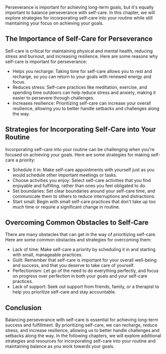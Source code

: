
Perseverance is important for achieving long-term goals, but it's equally important to balance perseverance with self-care. In this chapter, we will explore strategies for incorporating self-care into your routine while still maintaining your focus on achieving your goals.

The Importance of Self-Care for Perseverance
--------------------------------------------

Self-care is critical for maintaining physical and mental health, reducing stress and burnout, and increasing resilience. Here are some reasons why self-care is important for perseverance:

* Helps you recharge: Taking time for self-care allows you to rest and recharge, so you can return to your goals with renewed energy and focus.
* Reduces stress: Self-care practices like meditation, exercise, and spending time outdoors can help reduce stress and anxiety, making it easier to persevere through challenges.
* Increases resilience: Prioritizing self-care can increase your overall resilience, allowing you to better handle setbacks and challenges along the way.

Strategies for Incorporating Self-Care into Your Routine
--------------------------------------------------------

Incorporating self-care into your routine can be challenging when you're focused on achieving your goals. Here are some strategies for making self-care a priority:

* Schedule it in: Make self-care appointments with yourself just as you would schedule other important meetings or tasks.
* Choose activities you enjoy: Select self-care activities that you find enjoyable and fulfilling, rather than ones you feel obligated to do.
* Set boundaries: Set clear boundaries around your self-care time, and communicate them to others to reduce interruptions and distractions.
* Start small: Begin with small self-care practices that don't take up too much time or require a significant change in routine.

Overcoming Common Obstacles to Self-Care
----------------------------------------

There are many obstacles that can get in the way of prioritizing self-care. Here are some common obstacles and strategies for overcoming them:

* Lack of time: Make self-care a priority by scheduling it in and starting with small, manageable practices.
* Guilt: Remember that self-care is important for your overall well-being and success, and that you deserve to take care of yourself.
* Perfectionism: Let go of the need to do everything perfectly, and focus on progress over perfection in both your goals and your self-care practices.
* Lack of support: Seek out support from friends, family, or a therapist to help you prioritize self-care and stay accountable.

Conclusion
----------

Balancing perseverance with self-care is essential for achieving long-term success and fulfillment. By prioritizing self-care, we can recharge, reduce stress, and increase resilience, allowing us to better handle challenges and setbacks along the way. In the following chapters, we will explore additional strategies and resources for incorporating self-care into your routine and maintaining balance as you work towards your goals.

